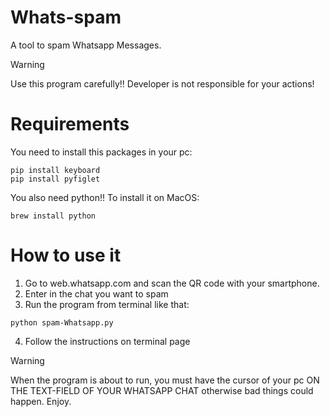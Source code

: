 # Whats-spam
A tool to spam Whatsapp Messages.
>[!WARNING]
>Use this program carefully!! Developer is not responsible for your actions!

# Requirements
You need to install this packages in your pc:
```
pip install keyboard
pip install pyfiglet
```
You also need python!! To install it on MacOS:
```
brew install python
```

# How to use it
1. Go to web.whatsapp.com and scan the QR code with your smartphone.
2. Enter in the chat you want to spam
3. Run the program from terminal like that:
```
python spam-Whatsapp.py
```
4. Follow the instructions on terminal page

>[!WARNING]
>When the program is about to run, you must have the cursor of your pc ON THE TEXT-FIELD OF YOUR WHATSAPP CHAT otherwise bad things could happen. Enjoy.
